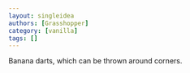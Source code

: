 ```yaml
---
layout: singleidea
authors: [Grasshopper]
category: [vanilla]
tags: []
---
```

Banana darts, which can be thrown around corners.
